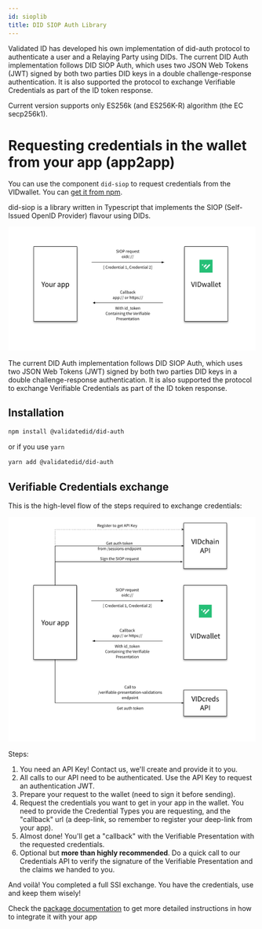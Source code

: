 ```yaml
---
id: sioplib
title: DID SIOP Auth Library
---
```


Validated ID has developed his own implementation of did-auth protocol to authenticate a user and a Relaying Party using DIDs. The current DID Auth implementation follows DID SIOP Auth, which uses two JSON Web Tokens (JWT) signed by both two parties DID keys in a double challenge-response authentication. It is also supported the protocol to exchange Verifiable Credentials as part of the ID token response.

Current version supports only ES256k (and ES256K-R) algorithm (the EC secp256k1).

# Requesting credentials in the wallet from your app (app2app)

You can use the component `did-siop` to request credentials from the VIDwallet. You can [get it from npm](https://www.npmjs.com/package/@validatedid/did-auth).

did-siop is a library written in Typescript that implements the SIOP (Self-Issued OpenID Provider) flavour using DIDs.

![siop](../_media/siop.png)

The current DID Auth implementation follows DID SIOP Auth, which uses two JSON Web Tokens (JWT) signed by both two parties DID keys in a double challenge-response authentication. It is also supported the protocol to exchange Verifiable Credentials as part of the ID token response.

## Installation

```bash
npm install @validatedid/did-auth
```

or if you use `yarn`

```bash
yarn add @validatedid/did-auth
```

## Verifiable Credentials exchange

This is the high-level flow of the steps required to exchange credentials:

![siop-vc-exchange](../_media/siop-vc-exchange.png)

Steps:

1. You need an API Key! Contact us, we'll create and provide it to you.
2. All calls to our API need to be authenticated. Use the API Key to request an authentication JWT.
3. Prepare your request to the wallet (need to sign it before sending).
4. Request the credentials you want to get in your app in the wallet. You need to provide the Credential Types you are requesting, and the "callback" url (a deep-link, so remember to register your deep-link from your app).
5. Almost done! You'll get a "callback" with the Verifiable Presentation with the requested credentials.
6. Optional but **more than highly recommended**. Do a quick call to our Credentials API to verify the signature of the Verifiable Presentation and the claims we handed to you.

And voilà! You completed a full SSI exchange. You have the credentials, use and keep them wisely!

Check the [package documentation](https://www.npmjs.com/package/@validatedid/did-auth) to get more detailed instructions in how to integrate it with your app
